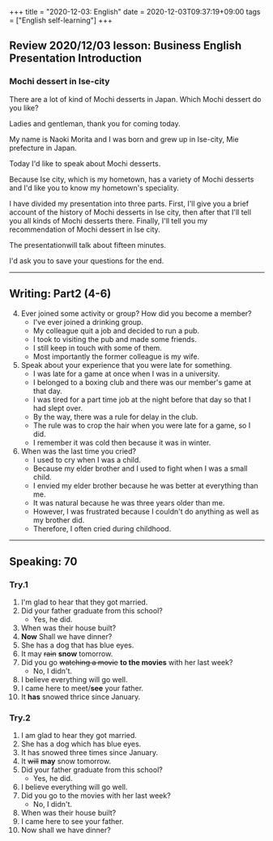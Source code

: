 +++
title =  "2020-12-03: English"
date = 2020-12-03T09:37:19+09:00
tags = ["English self-learning"]
+++
## Review 2020/12/03 lesson: Business English Presentation Introduction

### Mochi dessert in Ise-city

<!-- 1. Attention-Grabbing Statement-->
There are a lot of kind of Mochi desserts in Japan. Which Mochi dessert do you like?
<!-- 2. Greeting/Welcoming-->
Ladies and gentleman, thank you for coming today.
<!-- 3. Self-Introduction-->
My name is Naoki Morita and I was born and grew up in Ise-city, Mie prefecture in Japan.
<!-- 4. Title of Presentation -->
Today I'd like to speak about Mochi desserts.
<!-- 5. Objectives -->
Because Ise city, which is my hometown, has a variety of Mochi desserts and I'd like you to know my hometown's speciality.
<!-- 6. Outline -->
I have divided my presentation into three parts. First, I'll give you a brief account of the history of Mochi desserts in Ise city, then after that I'll tell you all kinds of Mochi desserts there. Finally, I'll tell you my recommendation of Mochi dessert in Ise city.
<!-- 7. Length of Presentation -->
The presentationwill talk about fifteen minutes.
<!-- 8. Handling Questions -->
I'd ask you to save your questions for the end.

- - -

## Writing: Part2 (4-6)

4. Ever joined some activity or group? How did you become a member?
    - I've ever joined a drinking group.
    - My colleague quit a job and decided to run a pub.
    - I took to visiting the pub and made some friends.
    - I still keep in touch with some of them.
    - Most importantly the former colleague is my wife.
5. Speak about your experience that you were late for something.
    - I was late for a game at once when I was in a university.
    - I belonged to a boxing club and there was our member's game at that day.
    - I was tired for a part time job at the night before that day so that I had slept over.
    - By the way, there was a rule for delay in the club.
    - The rule was to crop the hair when you were late for a game, so I did.
    - I remember it was cold then because it was in winter.
6. When was the last time you cried?
    - I used to cry when I was a child.
    - Because my elder brother and I used to fight when I was a small child.
    - I envied my elder brother because he was better at everything than me.
    - It was natural because he was three years older than me.
    - However, I was frustrated because I couldn't do anything as well as my brother did.
    - Therefore, I often cried during childhood.

- - -

## Speaking: 70

### Try.1

1. I'm glad to hear that they got married.
2. Did your father graduate from this school?
    - Yes, he did.
3. When was their house built?
4. **Now** Shall we have dinner?
5. She has a dog that has blue eyes.
6. It may ~~rain~~ **snow** tomorrow.
7. Did you go ~~watching a movie~~ **to the movies** with her last week?
    - No, I didn't.
8. I believe everything will go well.
9. I came here to meet/**see** your father.
10. It **has** snowed thrice since January.

### Try.2

1. I am glad to hear they got married.
2. She has a dog which has blue eyes.
3. It has snowed three times since January.
4. It ~~will~~ **may** snow tomorrow.
5. Did your father graduate from this school?
    - Yes, he did.
6. I believe everything will go well.
7. Did you go to the movies with her last week?
    - No, I didn't.
8. When was their house built?
9. I came here to see your father.
10. Now shall we have dinner?
